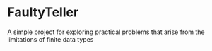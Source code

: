 # FaultyTeller
A simple project for exploring practical problems that arise from the limitations of finite data types
